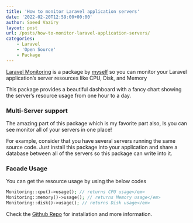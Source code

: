 ```yaml
---
title: 'How to monitor Laravel application servers'
date: '2022-02-20T12:59:00+00:00'
author: Saeed Vaziry
layout: post
url: /posts/how-to-monitor-laravel-application-servers/
categories:
    - Laravel
    - 'Open Source'
    - Package
---
```


[Laravel Monitoring](https://github.com/saeedvaziry/laravel-monitoring) is a package by [myself](https://github.com/saeedvaziry) so you can monitor your Laravel application’s server resources like CPU, Disk, and Memory

This package provides a beautiful dashboard with a fancy chart showing the server’s resource usage from one hour to a day.

### Multi-Server support

The amazing part of this package which is my favorite part also, Is you can see monitor all of your servers in one place!

For example, consider that you have several servers running the same source code. Just install this package into your application and share a database between all of the servers so this package can write into it.

### Facade Usage

You can get the resource usage by using the below codes

```php
Monitoring::cpu()->usage(); // returns CPU usage</em>
Monitoring::memory()->usage(); // returns Memory usage</em>
Monitoring::disk()->usage(); // returns Disk usage</em>
```

Check the [Github Repo](https://github.com/saeedvaziry/laravel-monitoring) for installation and more information.